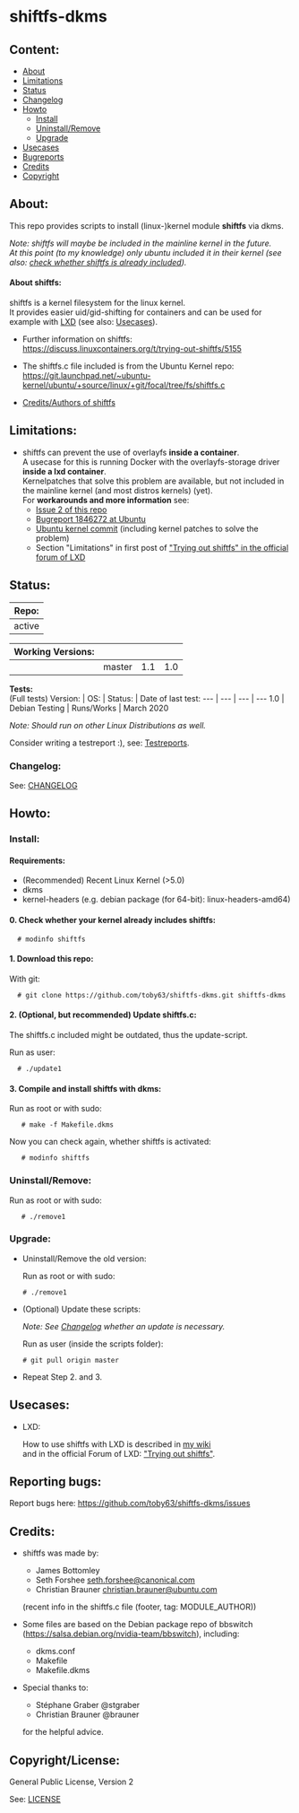 
# shiftfs-dkms

Content:
--------
* [About](#about)
* [Limitations](#limitations)
* [Status](#status)
* [Changelog](#changelog)
* [Howto](#howto)
    * [Install](#install)
    * [Uninstall/Remove](#uninstallremove)
    * [Upgrade](#upgrade)
* [Usecases](#usecases)
* [Bugreports](#reporting-bugs)
* [Credits](#credits)
* [Copyright](#copyrightlicense)


About:
------

This repo provides scripts to install (linux-)kernel module **shiftfs** via dkms.   

_Note: shiftfs will maybe be included in the mainline kernel in the future.   
At this point (to my knowledge) only ubuntu included it in their kernel (see also: [check whether shiftfs is already included](#0-check-whether-your-kernel-already-includes-shiftfs))._

#### About shiftfs:

shiftfs is a kernel filesystem for the linux kernel.   
It provides easier uid/gid-shifting for containers and can be used for example with [LXD](https://linuxcontainers.org/lxd/) (see also: [Usecases](#usecases)).

* Further information on shiftfs:
https://discuss.linuxcontainers.org/t/trying-out-shiftfs/5155

* The shiftfs.c file included is from the Ubuntu Kernel repo:
https://git.launchpad.net/~ubuntu-kernel/ubuntu/+source/linux/+git/focal/tree/fs/shiftfs.c

* [Credits/Authors of shiftfs](#credits)
   
 
Limitations:
---------------

* shiftfs can prevent the use of overlayfs **inside a container**.      
A usecase for this is running Docker with the overlayfs-storage driver **inside a lxd container**.   
Kernelpatches that solve this problem are available, but not included in the mainline kernel (and most distros kernels) (yet).   
For **workarounds and more information** see:
  - [Issue 2 of this repo](https://github.com/toby63/shiftfs-dkms/issues/2#issuecomment-614688392) 
  - [Bugreport 1846272 at Ubuntu](https://bugs.launchpad.net/ubuntu/+source/linux/+bug/1846272) 
  - [Ubuntu kernel commit](https://git.launchpad.net/~ubuntu-kernel/ubuntu/+source/linux/+git/focal/commit/fs/overlayfs?id=d24b8a547be1578cb5a200ad9ac57a258f0a9de1) (including kernel patches to solve the problem)
  - Section "Limitations" in first post of ["Trying out shiftfs" in the official forum of  LXD](https://discuss.linuxcontainers.org/t/trying-out-shiftfs/5155)
  

Status:
-------

Repo: | 
------- |
active | 

Working Versions:|    |     |    |
---------------- | --- | --- | --- |
|        | master | 1.1 | 1.0 | 

**Tests:**   
(Full tests)
Version: | OS:            | Status:    | Date of last test:
---      | ---            | ---        | ---
1.0      | Debian Testing | Runs/Works | March 2020

_Note: Should run on other Linux Distributions as well._

Consider writing a testreport :), see: [Testreports](https://github.com/toby63/shiftfs-dkms/issues/3).

### Changelog:

See: [CHANGELOG](CHANGELOG)


Howto:
------

### Install:

#### Requirements:
 * (Recommended) Recent Linux Kernel (>5.0)
 * dkms
 * kernel-headers (e.g. debian package (for 64-bit): linux-headers-amd64)

#### 0. Check whether your kernel already includes shiftfs:

      # modinfo shiftfs

#### 1. Download this repo:
  
 With git:

      # git clone https://github.com/toby63/shiftfs-dkms.git shiftfs-dkms


#### 2. (Optional, but recommended) Update shiftfs.c:

 The shiftfs.c included might be outdated, thus the update-script.

 Run as user:

      # ./update1


#### 3. Compile and install shiftfs with dkms:

 Run as root or with sudo:

       # make -f Makefile.dkms

 Now you can check again, whether shiftfs is activated:

       # modinfo shiftfs

### Uninstall/Remove:  

   Run as root or with sudo:

       # ./remove1
       
### Upgrade:
 
 * Uninstall/Remove the old version:

   Run as root or with sudo:

       # ./remove1

 * (Optional) Update these scripts:
   
   _Note: See [Changelog](https://github.com/toby63/shiftfs-dkms/blob/master/CHANGELOG) whether an update is necessary._
   
   Run as user (inside the scripts folder):
       
       # git pull origin master
 
 * Repeat Step 2. and 3.


Usecases:
---------

* LXD:

  How to use shiftfs with LXD is described in [my wiki](https://github.com/toby63/shiftfs-dkms/wiki/Use-shiftfs-in-LXD)     
  and in the official Forum of LXD: ["Trying out shiftfs"](https://discuss.linuxcontainers.org/t/trying-out-shiftfs/5155).


Reporting bugs:
---------------

 Report bugs here:
 https://github.com/toby63/shiftfs-dkms/issues


Credits:
--------

* shiftfs was made by:
   * James Bottomley
   * Seth Forshee <seth.forshee@canonical.com>
   * Christian Brauner <christian.brauner@ubuntu.com>   
   
   (recent info in the shiftfs.c file (footer, tag: MODULE_AUTHOR))

* Some files are based on the Debian package repo of bbswitch (https://salsa.debian.org/nvidia-team/bbswitch), including:
   * dkms.conf
   * Makefile
   * Makefile.dkms
   
* Special thanks to:
   * Stéphane Graber @stgraber
   * Christian Brauner @brauner   
   
  for the helpful advice.


Copyright/License:
------------------

General Public License, Version 2

See: [LICENSE](LICENSE)
